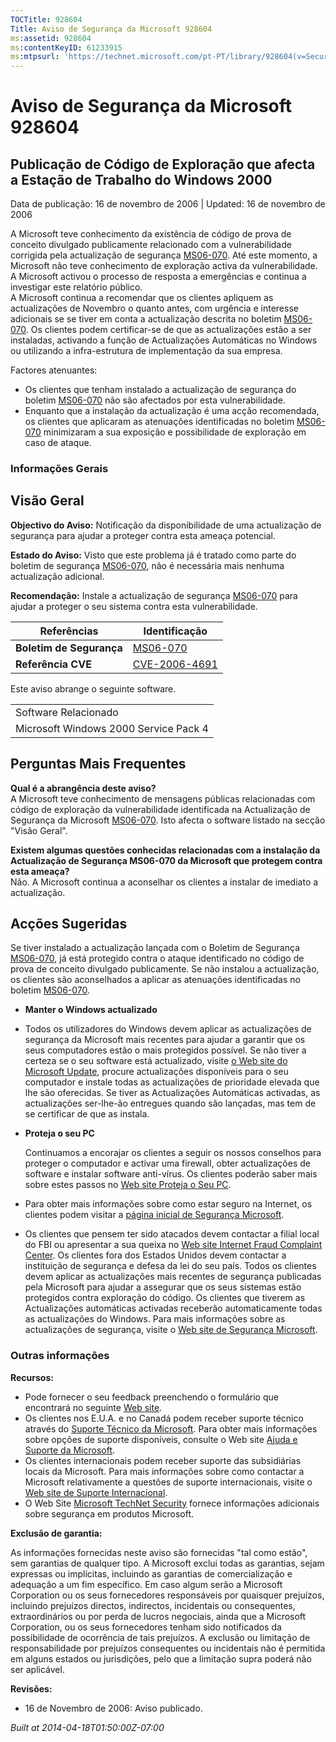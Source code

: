 ```yaml
---
TOCTitle: 928604
Title: Aviso de Segurança da Microsoft 928604
ms:assetid: 928604
ms:contentKeyID: 61233915
ms:mtpsurl: 'https://technet.microsoft.com/pt-PT/library/928604(v=Security.10)'
---
```




Aviso de Segurança da Microsoft 928604
======================================

Publicação de Código de Exploração que afecta a Estação de Trabalho do Windows 2000
-----------------------------------------------------------------------------------

Data de publicação: 16 de novembro de 2006 | Updated: 16 de novembro de 2006

A Microsoft teve conhecimento da existência de código de prova de conceito divulgado publicamente relacionado com a vulnerabilidade corrigida pela actualização de segurança [MS06-070](http://www.microsoft.com/portugal/technet/seguranca/boletins/ms06-070.mspx). Até este momento, a Microsoft não teve conhecimento de exploração activa da vulnerabilidade. A Microsoft activou o processo de resposta a emergências e continua a investigar este relatório público.  
A Microsoft continua a recomendar que os clientes apliquem as actualizações de Novembro o quanto antes, com urgência e interesse adicionais se se tiver em conta a actualização descrita no boletim [MS06-070](http://www.microsoft.com/portugal/technet/seguranca/boletins/ms06-070.mspx). Os clientes podem certificar-se de que as actualizações estão a ser instaladas, activando a função de Actualizações Automáticas no Windows ou utilizando a infra-estrutura de implementação da sua empresa.

Factores atenuantes:

-   Os clientes que tenham instalado a actualização de segurança do boletim [MS06-070](http://www.microsoft.com/portugal/technet/seguranca/boletins/ms06-070.mspx) não são afectados por esta vulnerabilidade.
-   Enquanto que a instalação da actualização é uma acção recomendada, os clientes que aplicaram as atenuações identificadas no boletim [MS06-070](http://www.microsoft.com/portugal/technet/seguranca/boletins/ms06-070.mspx) minimizaram a sua exposição e possibilidade de exploração em caso de ataque.

### Informações Gerais

Visão Geral
-----------


**Objectivo do Aviso:** Notificação da disponibilidade de uma actualização de segurança para ajudar a proteger contra esta ameaça potencial.

**Estado do Aviso:** Visto que este problema já é tratado como parte do boletim de segurança [MS06-070](http://www.microsoft.com/portugal/technet/seguranca/boletins/ms06-070.mspx), não é necessária mais nenhuma actualização adicional.

**Recomendação:** Instale a actualização de segurança [MS06-070](http://www.microsoft.com/portugal/technet/seguranca/boletins/ms06-070.mspx) para ajudar a proteger o seu sistema contra esta vulnerabilidade.

| Referências              | Identificação                                                                          |
|--------------------------|----------------------------------------------------------------------------------------|
| **Boletim de Segurança** | [MS06-070](http://www.microsoft.com/portugal/technet/seguranca/boletins/ms06-070.mspx) |
| **Referência CVE**       | [CVE-2006-4691](http://www.cve.mitre.org/cgi-bin/cvename.cgi?name=cve-2006-4691)       |

Este aviso abrange o seguinte software.

|                                       |
|---------------------------------------|
| Software Relacionado                  |
| Microsoft Windows 2000 Service Pack 4 |

Perguntas Mais Frequentes
-------------------------


**Qual é a abrangência deste aviso?**  
A Microsoft teve conhecimento de mensagens públicas relacionadas com código de exploração da vulnerabilidade identificada na Actualização de Segurança da Microsoft [MS06-070](http://www.microsoft.com/portugal/technet/seguranca/boletins/ms06-070.mspx). Isto afecta o software listado na secção "Visão Geral".

**Existem algumas questões conhecidas relacionadas com a instalação da Actualização de Segurança MS06-070 da Microsoft que protegem contra esta ameaça?**  
Não. A Microsoft continua a aconselhar os clientes a instalar de imediato a actualização.

Acções Sugeridas
----------------


Se tiver instalado a actualização lançada com o Boletim de Segurança [MS06-070](http://www.microsoft.com/portugal/technet/seguranca/boletins/ms06-070.mspx), já está protegido contra o ataque identificado no código de prova de conceito divulgado publicamente. Se não instalou a actualização, os clientes são aconselhados a aplicar as atenuações identificadas no boletim [MS06-070](http://www.microsoft.com/portugal/technet/seguranca/boletins/ms06-070.mspx).

-   **Manter o Windows actualizado**
-   Todos os utilizadores do Windows devem aplicar as actualizações de segurança da Microsoft mais recentes para ajudar a garantir que os seus computadores estão o mais protegidos possível. Se não tiver a certeza se o seu software está actualizado, visite [o Web site do Microsoft Update](http://update.microsoft.com/microsoftupdate/v6/default.aspx?ln=pt-pt), procure actualizações disponíveis para o seu computador e instale todas as actualizações de prioridade elevada que lhe são oferecidas. Se tiver as Actualizações Automáticas activadas, as actualizações ser-lhe-ão entregues quando são lançadas, mas tem de se certificar de que as instala.
-   **Proteja o seu PC**

    Continuamos a encorajar os clientes a seguir os nossos conselhos para proteger o computador e activar uma firewall, obter actualizações de software e instalar software anti-vírus. Os clientes poderão saber mais sobre estes passos no [Web site Proteja o Seu PC](http://www.microsoft.com/protect).

-   Para obter mais informações sobre como estar seguro na Internet, os clientes podem visitar a [página inicial de Segurança Microsoft](http://www.microsoft.com/security).
-   Os clientes que pensem ter sido atacados devem contactar a filial local do FBI ou apresentar a sua queixa no [Web site Internet Fraud Complaint Center](http://www.ifccfbi.gov/index.asp). Os clientes fora dos Estados Unidos devem contactar a instituição de segurança e defesa da lei do seu país.
    Todos os clientes devem aplicar as actualizações mais recentes de segurança publicadas pela Microsoft para ajudar a assegurar que os seus sistemas estão protegidos contra exploração do código. Os clientes que tiverem as Actualizações automáticas activadas receberão automaticamente todas as actualizações do Windows. Para mais informações sobre as actualizações de segurança, visite o [Web site de Segurança Microsoft](http://www.microsoft.com/security).

### Outras informações

**Recursos:**

-   Pode fornecer o seu feedback preenchendo o formulário que encontrará no seguinte [Web site](https://support.microsoft.com/common/survey.aspx?scid=sw;en;1257&amp;showpage=1&amp;ws=technet&amp;sd=tech).
-   Os clientes nos E.U.A. e no Canadá podem receber suporte técnico através do [Suporte Técnico da Microsoft](http://go.microsoft.com/fwlink/?linkid=21131). Para obter mais informações sobre opções de suporte disponíveis, consulte o Web site [Ajuda e Suporte da Microsoft](http://support.microsoft.com/).
-   Os clientes internacionais podem receber suporte das subsidiárias locais da Microsoft. Para mais informações sobre como contactar a Microsoft relativamente a questões de suporte internacionais, visite o [Web site de Suporte Internacional](http://go.microsoft.com/fwlink/?linkid=21155).
-   O Web Site [Microsoft TechNet Security](http://go.microsoft.com/fwlink/?linkid=21132) fornece informações adicionais sobre segurança em produtos Microsoft.

**Exclusão de garantia:**

As informações fornecidas neste aviso são fornecidas "tal como estão", sem garantias de qualquer tipo. A Microsoft exclui todas as garantias, sejam expressas ou implícitas, incluindo as garantias de comercialização e adequação a um fim específico. Em caso algum serão a Microsoft Corporation ou os seus fornecedores responsáveis por quaisquer prejuízos, incluindo prejuízos directos, indirectos, incidentais ou consequentes, extraordinários ou por perda de lucros negociais, ainda que a Microsoft Corporation, ou os seus fornecedores tenham sido notificados da possibilidade de ocorrência de tais prejuízos. A exclusão ou limitação de responsabilidade por prejuízos consequentes ou incidentais não é permitida em alguns estados ou jurisdições, pelo que a limitação supra poderá não ser aplicável.

**Revisões:**

-   16 de Novembro de 2006: Aviso publicado.

*Built at 2014-04-18T01:50:00Z-07:00*
